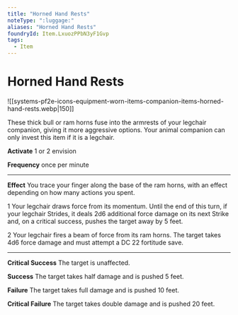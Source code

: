 ```yaml
---
title: "Horned Hand Rests"
noteType: ":luggage:"
aliases: "Horned Hand Rests"
foundryId: Item.LxuozPPbN3yF1Gvp
tags:
  - Item
---
```


# Horned Hand Rests
![[systems-pf2e-icons-equipment-worn-items-companion-items-horned-hand-rests.webp|150]]

These thick bull or ram horns fuse into the armrests of your legchair companion, giving it more aggressive options. Your animal companion can only invest this item if it is a legchair.

**Activate** 1 or 2 envision

**Frequency** once per minute

* * *

**Effect** You trace your finger along the base of the ram horns, with an effect depending on how many actions you spent.

1 Your legchair draws force from its momentum. Until the end of this turn, if your legchair Strides, it deals 2d6 additional force damage on its next Strike and, on a critical success, pushes the target away by 5 feet.

2 Your legchair fires a beam of force from its ram horns. The target takes 4d6 force damage and must attempt a DC 22 fortitude save.

* * *

**Critical Success** The target is unaffected.

**Success** The target takes half damage and is pushed 5 feet.

**Failure** The target takes full damage and is pushed 10 feet.

**Critical Failure** The target takes double damage and is pushed 20 feet.

